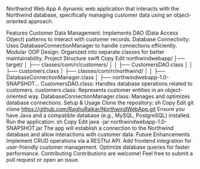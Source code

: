 Northwind Web App
A dynamic web application that interacts with the Northwind database, specifically managing customer data using an object-oriented approach.

Features
Customer Data Management: Implements DAO (Data Access Object) patterns to interact with customer records.
Database Connectivity: Uses DatabaseConnectionManager to handle connections efficiently.
Modular OOP Design: Organized into separate classes for better maintainability.
Project Structure
swift
Copy
Edit
northwindwebapp/
│── target/
│   ├── classes/com/rr/customers/
│   │   ├── CustomersDAO.class
│   │   ├── customers.class
│   ├── classes/com/rr/northwind/
│   │   ├── DatabaseConnectionManager.class
│   ├── northwindwebapp-1.0-SNAPSHOT...
CustomersDAO.class: Handles database operations related to customers.
customers.class: Represents customer entities in an object-oriented way.
DatabaseConnectionManager.class: Manages and optimizes database connections.
Setup & Usage
Clone the repository:
sh
Copy
Edit
git clone https://github.com/RaghuRaikar/NorthwindWebApp.git
Ensure you have Java and a compatible database (e.g., MySQL, PostgreSQL) installed.
Run the application:
sh
Copy
Edit
java -jar northwindwebapp-1.0-SNAPSHOT.jar
The app will establish a connection to the Northwind database and allow interactions with customer data.
Future Enhancements
Implement CRUD operations via a RESTful API.
Add frontend integration for user-friendly customer management.
Optimize database queries for faster performance.
Contributing
Contributions are welcome! Feel free to submit a pull request or open an issue.
